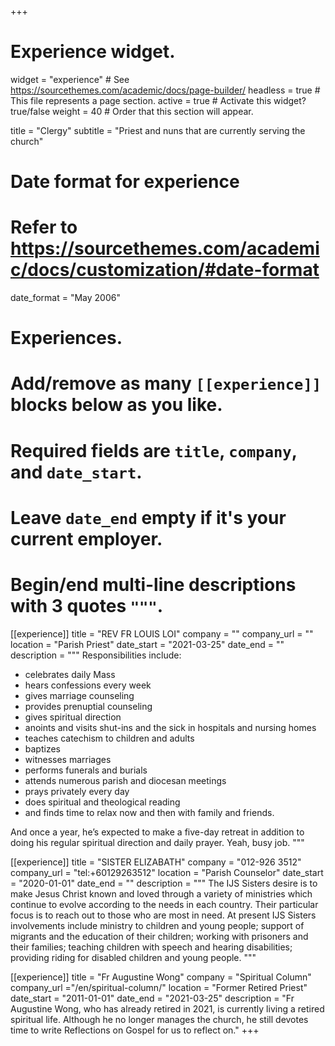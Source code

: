 +++
# Experience widget.
widget = "experience"  # See https://sourcethemes.com/academic/docs/page-builder/
headless = true  # This file represents a page section.
active = true  # Activate this widget? true/false
weight = 40  # Order that this section will appear.

title = "Clergy"
subtitle = "Priest and nuns that are currently serving the church"

# Date format for experience
#   Refer to https://sourcethemes.com/academic/docs/customization/#date-format
date_format = "May 2006"

# Experiences.
#   Add/remove as many `[[experience]]` blocks below as you like.
#   Required fields are `title`, `company`, and `date_start`.
#   Leave `date_end` empty if it's your current employer.
#   Begin/end multi-line descriptions with 3 quotes `"""`.
[[experience]]
  title = "REV FR LOUIS LOI"
  company = ""
  company_url = ""
  location = "Parish Priest"
  date_start = "2021-03-25"
  date_end = ""
  description = """
  Responsibilities include:
  - celebrates daily Mass
  - hears confessions every week
  - gives marriage counseling
  - provides prenuptial counseling
  - gives spiritual direction
  - anoints and visits shut-ins and the sick in hospitals and nursing homes
  - teaches catechism to children and adults
  - baptizes
  - witnesses marriages
  - performs funerals and burials
  - attends numerous parish and diocesan meetings
  - prays privately every day
  - does spiritual and theological reading
  - and finds time to relax now and then with family and friends.

  And once a year, he’s expected to make a five-day retreat in addition to doing his regular spiritual direction and daily prayer. Yeah, busy job.
  """

[[experience]]
  title = "SISTER ELIZABATH"
  company = "012-926 3512"
  company_url = "tel:+60129263512"
  location = "Parish Counselor"
  date_start = "2020-01-01"
  date_end = ""
  description = """
  The IJS Sisters desire is to make Jesus Christ known and loved through a variety of ministries which continue to evolve according to the needs in each country. Their particular focus is to reach out to those who are most in need. At present IJS Sisters involvements include ministry to children and young people; support of migrants and the education of their children; working with prisoners and their families; teaching children with speech and hearing disabilities; providing riding for disabled children and young people.
  """

[[experience]]
  title = "Fr Augustine Wong"
  company = "Spiritual Column"
  company_url ="/en/spiritual-column/"
  location = "Former Retired Priest"
  date_start = "2011-01-01"
  date_end = "2021-03-25"
  description = "Fr Augustine Wong, who has already retired in 2021, is currently living a retired spiritual life. Although he no longer manages the church, he still devotes time to write Reflections on Gospel for us to reflect on."
+++
